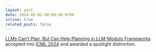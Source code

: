 ```yaml
---
layout: post
date: 2024-05-01 00:00:00-0700
inline: true
related_posts: false
---
```


[LLMs Can't Plan, But Can Help Planning in LLM-Modulo Frameworks](https://arxiv.org/abs/2402.01817) accepted into [ICML 2024](https://icml.cc/) and awarded a spotlight distinction.
